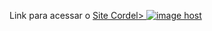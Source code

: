 Link para acessar o <a href="https://ssilvanei.github.io/Projeto-Site-Cordel/" target="_blank" rel="external">Site Cordel>
<a href="https://imgbox.com/6MnkEAuB" target="_blank"><img src="https://thumbs2.imgbox.com/fa/c1/6MnkEAuB_t.png" alt="image host"/></a>
